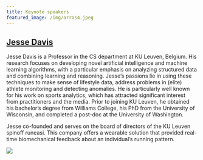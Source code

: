 ```yaml
---
title: Keynote speakers
featured_image: /img/arras4.jpeg
---
```


## [Jesse Davis](https://people.cs.kuleuven.be/~jesse.davis/)

Jesse Davis is a Professor in the CS department at KU Leuven, Belgium. His research focuses on developing novel artificial intelligence and machine learning algorithms, with a particular emphasis on analyzing structured data and combining learning and reasoning. Jesse’s passions lie in using these techniques to make sense of lifestyle data, address problems in (elite) athlete monitoring and detecting anomalies. He is particularly well known for his work on sports analytics, which has attracted significant interest from practitioners and the media. Prior to joining KU Leuven, he obtained his bachelor’s degree from Williams College, his PhD from the University of Wisconsin, and completed a post-doc at the University of Washington.

Jesse co-founded and serves on the board of directors of the KU Leuven spinoff runeasi. This company offers a wearable solution that provided real-time biomechanical feedback about an individual’s running pattern.

![](/ecsqaru23/img/jdavis-headshot.jpg)

